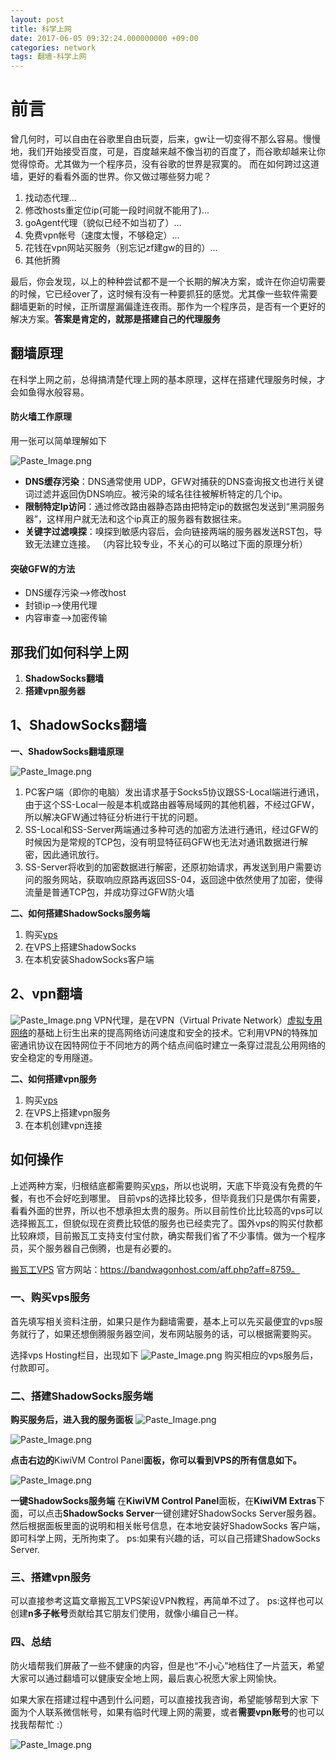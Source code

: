 ```yaml
---
layout: post
title: 科学上网
date: 2017-06-05 09:32:24.000000000 +09:00
categories: network
tags: 翻墙-科学上网
---
```


# 前言

曾几何时，可以自由在谷歌里自由玩耍，后来，gw让一切变得不那么容易。慢慢地，我们开始接受百度，可是，百度越来越不像当初的百度了，而谷歌却越来让你觉得惊奇。尤其做为一个程序员，没有谷歌的世界是寂寞的。
而在如何跨过这道墙，更好的看看外面的世界。你又做过哪些努力呢？
1. 找动态代理...
2. 修改hosts重定位ip(可能一段时间就不能用了)...
3. goAgent代理（貌似已经不如当初了）...
4. 免费vpn帐号（速度太慢，不够稳定）...
5. 花钱在vpn网站买服务（别忘记zf建gw的目的）...
6. 其他折腾

最后，你会发现，以上的种种尝试都不是一个长期的解决方案，或许在你迫切需要的时候，它已经over了，这时候有没有一种要抓狂的感觉。尤其像一些软件需要翻墙更新的时候，正所谓屋漏偏逢连夜雨。那作为一个程序员，是否有一个更好的解决方案。**答案是肯定的，就那是搭建自己的代理服务**

## 翻墙原理
在科学上网之前，总得搞清楚代理上网的基本原理，这样在搭建代理服务时候，才会如鱼得水般容易。
#### 防火墙工作原理
用一张可以简单理解如下

![Paste_Image.png](http://upload-images.jianshu.io/upload_images/2159256-435930deecaff5bd.png?imageMogr2/auto-orient/strip%7CimageView2/2/w/1240)
- **DNS缓存污染**：DNS通常使用 UDP，GFW对捕获的DNS查询报文也进行关键词过滤并返回伪DNS响应。被污染的域名往往被解析特定的几个ip。
- **限制特定Ip访问**：通过修改路由器静态路由把特定ip的数据包发送到“黑洞服务器”，这样用户就无法和这个ip真正的服务器有数据往来。
- **关键字过滤嗅探**：嗅探到敏感内容后，会向链接两端的服务器发送RST包，导致无法建立连接。
（内容比较专业，不关心的可以略过下面的原理分析）

#### 突破GFW的方法
- DNS缓存污染—->修改host
- 封锁ip—->使用代理
- 内容审查—->加密传输

## 那我们如何科学上网
1. **ShadowSocks翻墙**
2. **搭建vpn服务器**


## 1、**ShadowSocks翻墙**
**一、ShadowSocks翻墙原理**

![Paste_Image.png](http://upload-images.jianshu.io/upload_images/2159256-bd93ae4bb4bdac61.png?imageMogr2/auto-orient/strip%7CimageView2/2/w/1240)
1. PC客户端（即你的电脑）发出请求基于Socks5协议跟SS-Local端进行通讯，由于这个SS-Local一般是本机或路由器等局域网的其他机器，不经过GFW，所以解决GFW通过特征分析进行干扰的问题。
2. SS-Local和SS-Server两端通过多种可选的加密方法进行通讯，经过GFW的时候因为是常规的TCP包，没有明显特征码GFW也无法对通讯数据进行解密，因此通讯放行。
3. SS-Server将收到的加密数据进行解密，还原初始请求，再发送到用户需要访问的服务网站，获取响应原路再返回SS-04，返回途中依然使用了加密，使得流量是普通TCP包，并成功穿过GFW防火墙

**二、如何搭建ShadowSocks服务端**
1. 购买[vps](http://baike.baidu.com/item/VPS)
2. 在VPS上搭建ShadowSocks
3. 在本机安装ShadowSocks客户端

## 2、**vpn翻墙**

![Paste_Image.png](http://upload-images.jianshu.io/upload_images/2159256-49d49397f0cc0854.png?imageMogr2/auto-orient/strip%7CimageView2/2/w/1240)
VPN代理，是在VPN（Virtual Private Network）[虚拟专用网络](http://baike.baidu.com/view/480950.htm)的基础上衍生出来的提高网络访问速度和安全的技术。它利用VPN的特殊加密通讯协议在因特网位于不同地方的两个结点间临时建立一条穿过混乱公用网络的安全稳定的专用隧道。

**二、如何搭建vpn服务**
1. 购买[vps](http://baike.baidu.com/item/VPS)
2. 在VPS上搭建vpn服务
3. 在本机创建vpn连接

## 如何操作
上述两种方案，归根结底都需要购买[vps](http://baike.baidu.com/item/VPS)，所以也说明，天底下毕竟没有免费的午餐，有也不会好吃到哪里。
目前vps的选择比较多，但毕竟我们只是偶尔有需要，看看外面的世界，所以也不想承担太贵的服务。所以目前性价比比较高的vps可以选择搬瓦工，但貌似现在资费比较低的服务也已经卖完了。国外vps的购买付款都比较麻烦，目前搬瓦工支持支付宝付款，确实帮我们省了不少事情。做为一个程序员，买个服务器自己倒腾，也是有必要的。

[搬瓦工VPS](https://bandwagonhost.com/aff.php?aff=8759) 官方网站：https://bandwagonhost.com/aff.php?aff=8759。


### 一、购买vps服务
首先填写相关资料注册，如果只是作为翻墙需要，基本上可以先买最便宜的vps服务就行了，如果还想倒腾服务器空间，发布网站服务的话，可以根据需要购买。

选择vps Hosting栏目，出现如下
![Paste_Image.png](http://upload-images.jianshu.io/upload_images/2159256-80099c4b5d75a15d.png?imageMogr2/auto-orient/strip%7CimageView2/2/w/1240)
购买相应的vps服务后，付款即可。

### 二、搭建ShadowSocks服务端
**购买服务后，进入我的服务面板**
![Paste_Image.png](http://upload-images.jianshu.io/upload_images/2159256-250275af54cc9066.png?imageMogr2/auto-orient/strip%7CimageView2/2/w/1240)

![Paste_Image.png](http://upload-images.jianshu.io/upload_images/2159256-417bef27e33b3556.png?imageMogr2/auto-orient/strip%7CimageView2/2/w/1240)

**点击右边的**KiwiVM Control Panel**面板，你可以看到VPS的所有信息如下。**

![Paste_Image.png](http://upload-images.jianshu.io/upload_images/2159256-7774f424ba65ad15.png?imageMogr2/auto-orient/strip%7CimageView2/2/w/1240)

 **一键ShadowSocks服务端**
在**KiwiVM Control Panel**面板，在**KiwiVM Extras**下面，可以点击**ShadowSocks Server**一键创建好ShadowSocks Server服务器。然后根据面板里面的说明和相关帐号信息，在本地安装好ShadowSocks 客户端，即可科学上网，无所拘束了。
ps:如果有兴趣的话，可以自己搭建ShadowSocks Server.
### 三、搭建vpn服务
可以直接参考这篇文章搬瓦工VPS架设VPN教程，再简单不过了。
ps:这样也可以创建**n多子帐号**贡献给其它朋友们使用，就像小编自己一样。


### 四、总结
防火墙帮我们屏蔽了一些不健康的内容，但是也“不小心”地档住了一片蓝天，希望大家可以通过翻墙可以健康安全地上网，最后衷心祝愿大家上网愉快。

如果大家在搭建过程中遇到什么问题，可以直接找我咨询，希望能够帮到大家
下面为个人联系微信帐号，如果有临时代理上网的需要，或者**需要vpn账号**的也可以找我帮帮忙 :）

![Paste_Image.png](http://upload-images.jianshu.io/upload_images/2159256-7e67fa864047647a.png?imageMogr2/auto-orient/strip%7CimageView2/2/w/1240)





 
